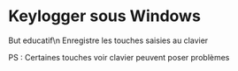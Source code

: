 # Keylogger sous Windows
But educatif\n
Enregistre les touches saisies au clavier

PS : Certaines touches voir clavier peuvent poser problèmes
